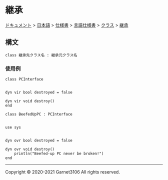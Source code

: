 # 継承

[ドキュメント](../../../../../index.md) > [日本語](../../../../index.md) > [仕様書](../../../index.md) > [言語仕様書](../../index.md) > [クラス](../index.md) > [継承](./index.md)

## 構文

```
class 継承先クラス名 : 継承元クラス名
```

### 使用例

```
class PCInterface


dyn vir bool destroyed = false

dyn vir void destroy()
end
```

```
class BeefedUpPC : PCInterface


use sys


dyn ovr bool destroyed = false

dyn ovr void destroy()
    println("Beefed-up PC never be broken!")
end
```

---

Copyright © 2020-2021 Garnet3106 All rights reserved.
